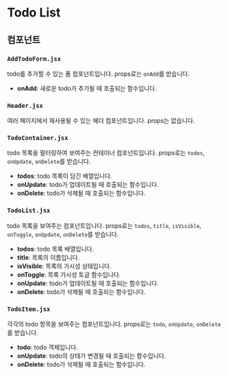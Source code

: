 # Todo List

## 컴포넌트

### `AddTodoForm.jsx`

todo를 추가할 수 있는 폼 컴포넌트입니다. props로는 `onAdd`를 받습니다.

- **onAdd**: 새로운 todo가 추가될 때 호출되는 함수입니다.

### `Header.jsx`

여러 페이지에서 재사용될 수 있는 헤더 컴포넌트입니다. props는 없습니다.

### `TodoContainer.jsx`

todo 목록을 필터링하여 보여주는 컨테이너 컴포넌트입니다. props로는 `todos`, `onUpdate`, `onDelete`를 받습니다.

- **todos**: todo 목록이 담긴 배열입니다.
- **onUpdate**: todo가 업데이트될 때 호출되는 함수입니다.
- **onDelete**: todo가 삭제될 때 호출되는 함수입니다.

### `TodoList.jsx`

todo 목록을 보여주는 컴포넌트입니다. props로는 `todos`, `title`, `isVisible`, `onToggle`, `onUpdate`, `onDelete`를 받습니다.

- **todos**: todo 목록 배열입니다.
- **title**: 목록의 이름입니다.
- **isVisible**: 목록의 가시성 상태입니다.
- **onToggle**: 목록 가시성 토글 함수입니다.
- **onUpdate**: todo가 업데이트될 때 호출되는 함수입니다.
- **onDelete**: todo가 삭제될 때 호출되는 함수입니다.

### `TodoItem.jsx`

각각의 todo 항목을 보여주는 컴포넌트입니다. props로는 `todo`, `onUpdate`, `onDelete`를 받습니다.

- **todo**: todo 객체입니다.
- **onUpdate**: todo의 상태가 변경될 때 호출되는 함수입니다.
- **onDelete**: todo가 삭제될 때 호출되는 함수입니다.
